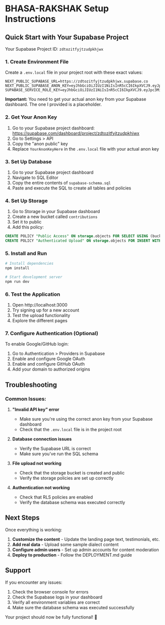 # BHASA-RAKSHAK Setup Instructions

## Quick Start with Your Supabase Project

Your Supabase Project ID: `zdtozitfyjtzudpkhjwx`

### 1. Create Environment File

Create a `.env.local` file in your project root with these exact values:

```env
NEXT_PUBLIC_SUPABASE_URL=https://zdtozitfyjtzudpkhjwx.supabase.co
NEXT_PUBLIC_SUPABASE_ANON_KEY=eyJhbGciOiJIUzI1NiIsInR5cCI6IkpXVCJ9.eyJpc3MiOiJzdXBhYmFzZSIsInJlZiI6InpkdG96aXRmeWp0enVkcGtoand4Iiwicm9sZSI6ImFub24iLCJpYXQiOjE3NTcwOTU3NDMsImV4cCI6MjA3MjY3MTc0M30.YourAnonKeyHere
SUPABASE_SERVICE_ROLE_KEY=eyJhbGciOiJIUzI1NiIsInR5cCI6IkpXVCJ9.eyJpc3MiOiJzdXBhYmFzZSIsInJlZiI6InpkdG96aXRmeWp0enVkcGtoand4Iiwicm9sZSI6InNlcnZpY2Vfcm9sZSIsImlhdCI6MTc1NzA5NTc0MywiZXhwIjoyMDcyNjcxNzQzfQ.MTAmTOvs_m9v5gBnj21FEiPDIjEk5z87EIjJRhvIcyU
```

**Important:** You need to get your actual anon key from your Supabase dashboard. The one I provided is a placeholder.

### 2. Get Your Anon Key

1. Go to your Supabase project dashboard: https://supabase.com/dashboard/project/zdtozitfyjtzudpkhjwx
2. Go to Settings > API
3. Copy the "anon public" key
4. Replace `YourAnonKeyHere` in the `.env.local` file with your actual anon key

### 3. Set Up Database

1. Go to your Supabase project dashboard
2. Navigate to SQL Editor
3. Copy the entire contents of `supabase-schema.sql`
4. Paste and execute the SQL to create all tables and policies

### 4. Set Up Storage

1. Go to Storage in your Supabase dashboard
2. Create a new bucket called `contributions`
3. Set it to public
4. Add this policy:

```sql
CREATE POLICY "Public Access" ON storage.objects FOR SELECT USING (bucket_id = 'contributions');
CREATE POLICY "Authenticated Upload" ON storage.objects FOR INSERT WITH CHECK (bucket_id = 'contributions' AND auth.role() = 'authenticated');
```

### 5. Install and Run

```bash
# Install dependencies
npm install

# Start development server
npm run dev
```

### 6. Test the Application

1. Open http://localhost:3000
2. Try signing up for a new account
3. Test the upload functionality
4. Explore the different pages

### 7. Configure Authentication (Optional)

To enable Google/GitHub login:

1. Go to Authentication > Providers in Supabase
2. Enable and configure Google OAuth
3. Enable and configure GitHub OAuth
4. Add your domain to authorized origins

## Troubleshooting

### Common Issues:

1. **"Invalid API key" error**
   - Make sure you're using the correct anon key from your Supabase dashboard
   - Check that the `.env.local` file is in the project root

2. **Database connection issues**
   - Verify the Supabase URL is correct
   - Make sure you've run the SQL schema

3. **File upload not working**
   - Check that the storage bucket is created and public
   - Verify the storage policies are set up correctly

4. **Authentication not working**
   - Check that RLS policies are enabled
   - Verify the database schema was executed correctly

## Next Steps

Once everything is working:

1. **Customize the content** - Update the landing page text, testimonials, etc.
2. **Add real data** - Upload some sample dialect content
3. **Configure admin users** - Set up admin accounts for content moderation
4. **Deploy to production** - Follow the DEPLOYMENT.md guide

## Support

If you encounter any issues:
1. Check the browser console for errors
2. Check the Supabase logs in your dashboard
3. Verify all environment variables are correct
4. Make sure the database schema was executed successfully

Your project should now be fully functional! 🎉
